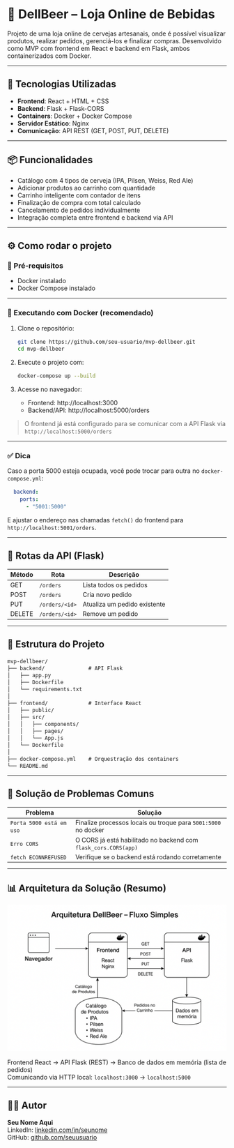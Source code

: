 
# 🍺 DellBeer – Loja Online de Bebidas

Projeto de uma loja online de cervejas artesanais, onde é possível visualizar produtos, realizar pedidos, gerenciá-los e finalizar compras. Desenvolvido como MVP com frontend em React e backend em Flask, ambos containerizados com Docker.

---

## 🚀 Tecnologias Utilizadas

- **Frontend**: React + HTML + CSS  
- **Backend**: Flask + Flask-CORS  
- **Containers**: Docker + Docker Compose  
- **Servidor Estático**: Nginx  
- **Comunicação**: API REST (GET, POST, PUT, DELETE)

---

## 📦 Funcionalidades

- Catálogo com 4 tipos de cerveja (IPA, Pilsen, Weiss, Red Ale)
- Adicionar produtos ao carrinho com quantidade
- Carrinho inteligente com contador de itens
- Finalização de compra com total calculado
- Cancelamento de pedidos individualmente
- Integração completa entre frontend e backend via API

---

## ⚙️ Como rodar o projeto

### 🔸 Pré-requisitos

- Docker instalado  
- Docker Compose instalado

---

### 🔹 Executando com Docker (recomendado)

1. Clone o repositório:
   ```bash
   git clone https://github.com/seu-usuario/mvp-dellbeer.git
   cd mvp-dellbeer
   ```

2. Execute o projeto com:
   ```bash
   docker-compose up --build
   ```

3. Acesse no navegador:
   - Frontend: http://localhost:3000  
   - Backend/API: http://localhost:5000/orders

> O frontend já está configurado para se comunicar com a API Flask via `http://localhost:5000/orders`

---

### ✅ Dica

Caso a porta 5000 esteja ocupada, você pode trocar para outra no `docker-compose.yml`:
```yaml
  backend:
    ports:
      - "5001:5000"
```
E ajustar o endereço nas chamadas `fetch()` do frontend para `http://localhost:5001/orders`.

---

## 🔄 Rotas da API (Flask)

| Método | Rota              | Descrição                     |
|--------|-------------------|-------------------------------|
| GET    | `/orders`         | Lista todos os pedidos        |
| POST   | `/orders`         | Cria novo pedido              |
| PUT    | `/orders/<id>`    | Atualiza um pedido existente  |
| DELETE | `/orders/<id>`    | Remove um pedido              |

---

## 🧠 Estrutura do Projeto

```
mvp-dellbeer/
├── backend/              # API Flask
│   ├── app.py
│   ├── Dockerfile
│   └── requirements.txt
│
├── frontend/             # Interface React
│   ├── public/
│   ├── src/
│   │   ├── components/
│   │   ├── pages/
│   │   └── App.js
│   └── Dockerfile
│
├── docker-compose.yml    # Orquestração dos containers
└── README.md
```

---

## 🧰 Solução de Problemas Comuns

| Problema                   | Solução                                                        |
|---------------------------|----------------------------------------------------------------|
| `Porta 5000 está em uso`  | Finalize processos locais ou troque para `5001:5000` no docker |
| `Erro CORS`               | O CORS já está habilitado no backend com `flask_cors.CORS(app)` |
| `fetch ECONNREFUSED`      | Verifique se o backend está rodando corretamente               |

---

## 📊 Arquitetura da Solução (Resumo)

![Fluxograma da Arquitetura DellBeer](./assets/arquitetura-dellbeer.png)

Frontend React → API Flask (REST) → Banco de dados em memória (lista de pedidos)  
Comunicando via HTTP local: `localhost:3000` → `localhost:5000`

---

## 👨‍💻 Autor

**Seu Nome Aqui**  
LinkedIn: [linkedin.com/in/seunome](https://linkedin.com/in/seunome)  
GitHub: [github.com/seuusuario](https://github.com/seuusuario)


